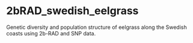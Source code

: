 # 2bRAD_swedish_eelgrass
Genetic diversity and population structure of eelgrass along the Swedish coasts using 2b-RAD and SNP data. 
